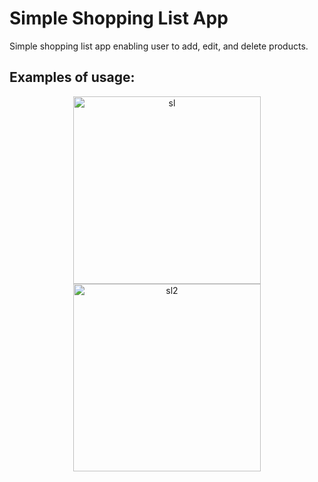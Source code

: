 # Simple Shopping List App

Simple shopping list app enabling user to add, edit, and delete products.

## Examples of usage:

<p align="center">
    <img src="https://github.com/user-attachments/assets/f2b768ca-2f42-4830-8697-8006d5a9d2b6" alt="sl" width="300"/>
    <img src="https://github.com/user-attachments/assets/1e1e2c09-be7f-40af-aee5-852e89031c98" alt="sl2" width="300"/>
</p>
